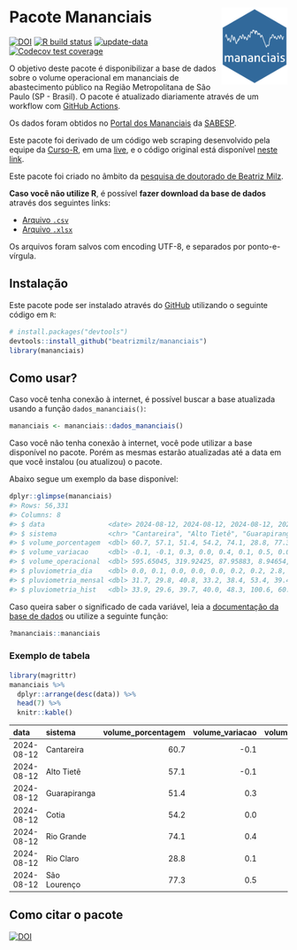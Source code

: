 
<!-- README.md is generated from README.Rmd. Please edit that file -->

# Pacote Mananciais <img src="man/figures/hexlogo.png" align="right" width = "120px"/>

<!-- badges: start -->

[![DOI](https://zenodo.org/badge/DOI/10.5281/zenodo.4733056.svg)](https://doi.org/10.5281/zenodo.4733056)
[![R build
status](https://github.com/beatrizmilz/mananciais/workflows/R-CMD-check/badge.svg)](https://github.com/beatrizmilz/mananciais/actions)
[![update-data](https://github.com/beatrizmilz/mananciais/actions/workflows/2-update_data.yaml/badge.svg)](https://github.com/beatrizmilz/mananciais/actions/workflows/2-update_data.yaml)
[![Codecov test
coverage](https://codecov.io/gh/beatrizmilz/mananciais/branch/master/graph/badge.svg)](https://codecov.io/gh/beatrizmilz/mananciais?branch=master)
<!-- badges: end -->

O objetivo deste pacote é disponibilizar a base de dados sobre o volume
operacional em mananciais de abastecimento público na Região
Metropolitana de São Paulo (SP - Brasil). O pacote é atualizado
diariamente através de um workflow com [GitHub
Actions](https://github.com/beatrizmilz/mananciais/actions).

Os dados foram obtidos no [Portal dos
Mananciais](http://mananciais.sabesp.com.br/Situacao) da
[SABESP](http://site.sabesp.com.br/site/Default.aspx).

Este pacote foi derivado de um código web scraping desenvolvido pela
equipe da [Curso-R](https://www.curso-r.com/), em uma
[live](https://youtu.be/jvZIxrMmOcQ), e o código original está
disponível [neste
link](https://github.com/curso-r/lives/blob/master/drafts/20200730_scraper_sabesp.R).

Este pacote foi criado no âmbito da [pesquisa de doutorado de Beatriz
Milz](https://beatrizmilz.github.io/tese/).

**Caso você não utilize R**, é possível **fazer download da base de
dados** através dos seguintes links:

- [Arquivo
  `.csv`](https://github.com/beatrizmilz/mananciais/raw/master/inst/extdata/mananciais.csv)
- [Arquivo
  `.xlsx`](https://github.com/beatrizmilz/mananciais/blob/master/inst/extdata/mananciais.xlsx?raw=true)

Os arquivos foram salvos com encoding UTF-8, e separados por
ponto-e-vírgula.

## Instalação

Este pacote pode ser instalado através do [GitHub](https://github.com/)
utilizando o seguinte código em `R`:

``` r
# install.packages("devtools")
devtools::install_github("beatrizmilz/mananciais")
library(mananciais)
```

## Como usar?

Caso você tenha conexão à internet, é possível buscar a base atualizada
usando a função `dados_mananciais()`:

``` r
mananciais <- mananciais::dados_mananciais() 
```

Caso você não tenha conexão à internet, você pode utilizar a base
disponível no pacote. Porém as mesmas estarão atualizadas até a data em
que você instalou (ou atualizou) o pacote.

Abaixo segue um exemplo da base disponível:

``` r
dplyr::glimpse(mananciais)
#> Rows: 56,331
#> Columns: 8
#> $ data                <date> 2024-08-12, 2024-08-12, 2024-08-12, 2024-08-12, 2…
#> $ sistema             <chr> "Cantareira", "Alto Tietê", "Guarapiranga", "Cotia…
#> $ volume_porcentagem  <dbl> 60.7, 57.1, 51.4, 54.2, 74.1, 28.8, 77.3, 60.8, 57…
#> $ volume_variacao     <dbl> -0.1, -0.1, 0.3, 0.0, 0.4, 0.1, 0.5, 0.0, -0.1, 0.…
#> $ volume_operacional  <dbl> 595.65045, 319.92425, 87.95883, 8.94654, 83.15460,…
#> $ pluviometria_dia    <dbl> 0.0, 0.1, 0.0, 0.0, 0.0, 0.2, 0.2, 2.8, 3.9, 1.6, …
#> $ pluviometria_mensal <dbl> 31.7, 29.8, 40.8, 33.2, 38.4, 53.4, 39.4, 31.7, 29…
#> $ pluviometria_hist   <dbl> 33.9, 29.6, 39.7, 40.0, 48.3, 100.6, 60.8, 33.9, 2…
```

Caso queira saber o significado de cada variável, leia a [documentação
da base de
dados](https://beatrizmilz.github.io/mananciais/reference/mananciais.html)
ou utilize a seguinte função:

``` r
?mananciais::mananciais
```

### Exemplo de tabela

``` r
library(magrittr)
mananciais %>% 
  dplyr::arrange(desc(data)) %>% 
  head(7) %>%
  knitr::kable()
```

| data       | sistema      | volume_porcentagem | volume_variacao | volume_operacional | pluviometria_dia | pluviometria_mensal | pluviometria_hist |
|:-----------|:-------------|-------------------:|----------------:|-------------------:|-----------------:|--------------------:|------------------:|
| 2024-08-12 | Cantareira   |               60.7 |            -0.1 |          595.65045 |              0.0 |                31.7 |              33.9 |
| 2024-08-12 | Alto Tietê   |               57.1 |            -0.1 |          319.92425 |              0.1 |                29.8 |              29.6 |
| 2024-08-12 | Guarapiranga |               51.4 |             0.3 |           87.95883 |              0.0 |                40.8 |              39.7 |
| 2024-08-12 | Cotia        |               54.2 |             0.0 |            8.94654 |              0.0 |                33.2 |              40.0 |
| 2024-08-12 | Rio Grande   |               74.1 |             0.4 |           83.15460 |              0.0 |                38.4 |              48.3 |
| 2024-08-12 | Rio Claro    |               28.8 |             0.1 |            3.93198 |              0.2 |                53.4 |             100.6 |
| 2024-08-12 | São Lourenço |               77.3 |             0.5 |           68.63561 |              0.2 |                39.4 |              60.8 |

## Como citar o pacote

[![DOI](https://zenodo.org/badge/DOI/10.5281/zenodo.4733056.svg)](https://doi.org/10.5281/zenodo.4733056)
